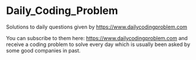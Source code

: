 # Daily_Coding_Problem
Solutions to daily questions given by https://www.dailycodingproblem.com

You can subscribe to them here: https://www.dailycodingproblem.com and receive a coding problem to solve every day which is usually 
been asked by some good companies in past.
